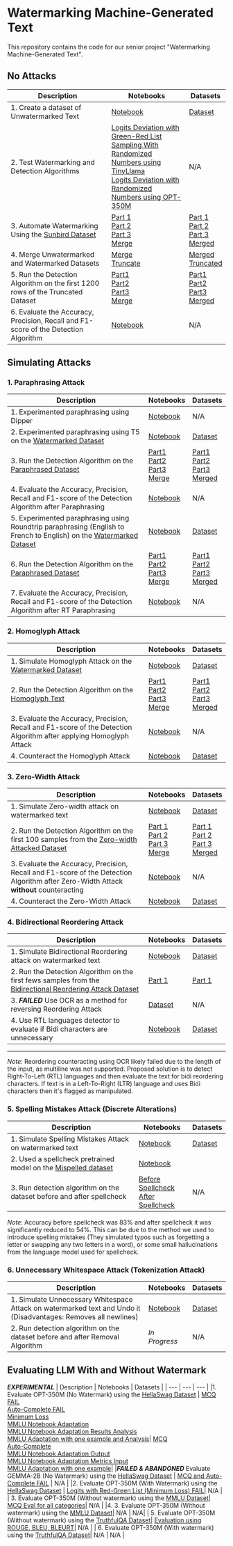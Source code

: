 # Watermarking Machine-Generated Text
This repository contains the code for our senior project "Watermarking Machine-Generated Text".
<!-- create a table with notebooks and Datasets as header -->

## **No Attacks**
| Description | Notebooks | Datasets |
| --- | --- | --- |
| 1. Create a dataset of Unwatermarked Text | [Notebook](./Notebooks/No%20Attacks/Automated%20Watermarking%20and%20Detection/Unwatermarked/create-unwatermarked-dataset.ipynb) | [Dataset](./Datasets/No%20Attacks/Unwatermarking/generated_texts.csv) |
| 2. Test Watermarking and Detection Algorithms| [Logits Deviation with Green-Red List](./Notebooks/No%20Attacks/Manual%20Watermarking%20and%20Detection/logits-deviation-with-green-red-list-v1-FAIL.ipynb) <br>  [Sampling With Randomized Numbers using TinyLlama](./Notebooks/No%20Attacks/Manual%20Watermarking%20and%20Detection/sampling-with-randomized-numbers-TinyLlama.ipynb) <br>  [Logits Deviation with Randomized Numbers using OPT-350M](./Notebooks/No%20Attacks/Manual%20Watermarking%20and%20Detection/sampling-with-randomized-opt-350m.ipynb) | N/A |
| 3. Automate Watermarking Using the [Sunbird Dataset](https://www.kaggle.com/datasets/mekaneeky/sunbird-english-prompts)   |  [Part 1](./Notebooks/No%20Attacks/Automated%20Watermarking%20and%20Detection/Watermarking/create-watermarked-dataset-part-1.ipynb) <br>  [Part 2](./Notebooks/No%20Attacks/Automated%20Watermarking%20and%20Detection/Watermarking/create-watermarked-dataset-part-2.ipynb) <br>  [Part 3](./Notebooks/No%20Attacks/Automated%20Watermarking%20and%20Detection/Watermarking/create-watermarked-dataset-part-3.ipynb) <br>  [Merge](./Notebooks/No%20Attacks/Automated%20Watermarking%20and%20Detection/Merge%20Datasets/create-merged-watermarked-text-dataset.ipynb)| [Part 1](./Datasets/No%20Attacks/Watermarking/watermarked-texts-part-1.csv) <br> [Part 2](./Datasets/No%20Attacks/Watermarking/watermarked-texts-part-2.csv) <br> [Part 3](./Datasets/No%20Attacks/Watermarking/watermarked-texts-part-3.csv) <br> [Merged](./Datasets/No%20Attacks/Merged/merged-watermarked-and-unwatermarked-text.csv) |
| 4. Merge Unwatermarked and Watermarked Datasets | [Merge](./Notebooks/No%20Attacks/Automated%20Watermarking%20and%20Detection/Merge%20Datasets/create-merged-watermarked-and-unwatermarked-dataset.ipynb) <br> [Truncate](./Notebooks/No%20Attacks/Automated%20Watermarking%20and%20Detection/Merge%20Datasets/create-truncated-watermarked-and-unwatermarked-dataset.ipynb) | [Merged](./Datasets/No%20Attacks/Merged/merged-watermarked-and-unwatermarked-text.csv) <br> [Truncated](./Datasets/No%20Attacks/Merged/truncated-watermarked-and-unwatermarked-text.csv) |
| 5. Run the Detection Algorithm on the first 1200 rows of the Truncated Dataset | [Part1](./Notebooks/No%20Attacks/Automated%20Watermarking%20and%20Detection/Detection/create-pvalue-scores-dataset-part-1.ipynb) <br> [Part2](./Notebooks/No%20Attacks/Automated%20Watermarking%20and%20Detection/Detection/create-pvalue-scores-dataset-part-2.ipynb) <br> [Part3](./Notebooks/No%20Attacks/Automated%20Watermarking%20and%20Detection/Detection/create-pvalue-scores-dataset-part-3.ipynb) <br> [Merge](./Notebooks/No%20Attacks/Automated%20Watermarking%20and%20Detection/Merge%20Datasets/create-merged-pvalue-scores-dataset.ipynb)| [Part1](./Datasets/No%20Attacks/Detection/p-value-label-part-1.csv) <br> [Part2](./Datasets/No%20Attacks/Detection/p-value-label-part-2.csv) <br> [Part3](./Datasets/No%20Attacks/Detection/p-value-label-part-3.csv) <br> [Merged](./Datasets/No%20Attacks/Merged/merged-p-value-label.csv) |
| 6. Evaluate the Accuracy, Precision, Recall and F1-score  of the Detection Algorithm | [Notebook](./Notebooks/No%20Attacks/Automated%20Watermarking%20and%20Detection/Detection/evaluate-the-detection-algorithm.ipynb) | N/A |

## **Simulating Attacks**
### **1. Paraphrasing Attack**
| Description | Notebooks | Datasets |
| --- | --- | --- |
|1. Experimented paraphrasing using Dipper | [Notebook](./Notebooks/Attacks/Paraphrasing%20Attack/Dipper/Dipper%20-%20v1.ipynb) | N/A |
|2. Experimented paraphrasing using T5 on the [Watermarked Dataset](./Datasets/No%20Attacks/Merged/truncated-watermarked-and-unwatermarked-text.csv)| [Notebook](./Notebooks/Attacks/Paraphrasing%20Attack/T5/t5-generated-text-and-paraphrased-only.ipynb) | [Dataset](./Datasets/Attacks/Paraphrasing%20attack/paraphased-text.csv) |
|3. Run the Detection Algorithm on the [Paraphrased Dataset](./Datasets/Attacks/Paraphrasing%20attack/paraphased-text.csv) | [Part1](./Notebooks/Attacks/Paraphrasing%20Attack/Detection/detection-paraphrased-part-1.ipynb) <br> [Part2](./Notebooks/Attacks/Paraphrasing%20Attack/Detection/detection-paraphrased-part2.ipynb) <br> [Part3](./Notebooks/Attacks/Paraphrasing%20Attack/Detection/detection-paraphrased-part3.ipynb) <br> [Merge](./Notebooks/Attacks/Paraphrasing%20Attack/Detection/merge-detection-paraphrased.ipynb)| [Part1](./Datasets/Attacks/Paraphrasing%20attack/Detection/paraphrasing_test_results-part%201.csv) <br> [Part2](./Datasets/Attacks/Paraphrasing%20attack/Detection/paraphrasing_test_results-part%202.csv) <br> [Part3](./Datasets/Attacks/Paraphrasing%20attack/Detection/paraphrasing_test_results-part3.csv) <br> [Merged](./Datasets/Attacks/Paraphrasing%20attack/Detection/merged-data-paraphrasing-detection.csv) |
|4. Evaluate the Accuracy, Precision, Recall and F1-score  of the Detection Algorithm after Paraphrasing| [Notebook](./Notebooks/Attacks/Paraphrasing%20Attack/Detection/evaluate-model-after-paraphrasing.ipynb) | N/A |
|5. Experimented paraphrasing using Roundtrip paraphrasing (English to French to English) on the [Watermarked Dataset](./Datasets/No%20Attacks/Merged/truncated-watermarked-and-unwatermarked-text.csv)| [Notebook](./Notebooks/Attacks/Paraphrasing%20Attack/RT%20paraphrasing/roundtrip.ipynb) | [Dataset](./Datasets/Attacks/Paraphrasing%20attack/RT%20paraphrasing/paraphrased_data_fr.csv) |
|6. Run the Detection Algorithm on the [Paraphrased Dataset](./Datasets/Attacks/Paraphrasing%20attack/paraphased-text.csv) | [Part1](./Notebooks/Attacks/Paraphrasing%20Attack/RT%20paraphrasing/Detection/rt-detection-part-1.ipynb) <br> [Part2](./Notebooks/Attacks/Paraphrasing%20Attack/RT%20paraphrasing/Detection/rt-detection-part-2.ipynb) <br> [Part3](.) <br> [Merge](./Notebooks/Attacks/Paraphrasing%20Attack/RT%20paraphrasing/Detection/merge-detection-rt-paraphrased.ipynb)| [Part1](./Datasets/Attacks/Paraphrasing%20attack/RT%20paraphrasing/Detection/paraphrasing_test_results_part1.csv) <br> [Part2](./Datasets/Attacks/Paraphrasing%20attack/RT%20paraphrasing/Detection/paraphrasing_test_results_part2.csv) <br> [Part3](./Datasets/Attacks/Paraphrasing%20attack/RT%20paraphrasing/Detection/paraphrasing_test_results_part3.csv) <br> [Merged](./Datasets/Attacks/Paraphrasing%20attack/RT%20paraphrasing/Detection/detection_merged_data.csv) |
|7. Evaluate the Accuracy, Precision, Recall and F1-score  of the Detection Algorithm after RT Paraphrasing| [Notebook](./Notebooks/Attacks/Paraphrasing%20Attack/RT%20paraphrasing/Detection/evaluate-model-after-rt-paraphrasing.ipynb) | N/A |

### **2. Homoglyph Attack**
| Description | Notebooks | Datasets |
| --- | --- | --- |
| 1. Simulate Homoglyph Attack on the [Watermarked Dataset](./Datasets/No%20Attacks/Merged/truncated-watermarked-and-unwatermarked-text.csv)| [Notebook](./Notebooks/Attacks/Homoglyph%20Attack/homoglyph-attack-v1-2.ipynb) | [Dataset](./Datasets/Attacks/Homoglyph%20Attack/homoglyph_data_v2.csv) |
| 2. Run the Detection Algorithm on the [Homoglyph Text](./Datasets/Attacks/Homoglyph%20Attack/homoglyph_data.csv) | [Part1](./Notebooks/Attacks/Homoglyph%20Attack/Detection/detection-homoglyph-part1.ipynb) <br> [Part2](./Notebooks/Attacks/Homoglyph%20Attack/Detection/detection-homoglyph-part2.ipynb) <br> [Part3](./Notebooks/Attacks/Homoglyph%20Attack/Detection/detection-homoglyph-part3.ipynb) <br> [Merge](./Notebooks/Attacks/Homoglyph%20Attack/Detection/merge-homoglyph-detection.ipynb)| [Part1](./Datasets/Attacks/Homoglyph%20Attack/Detection/homoglyph_test_results_part1.csv) <br> [Part2](./Datasets/Attacks/Homoglyph%20Attack/Detection/homogylph_test_results_part2.csv) <br> [Part3](./Datasets/Attacks/Homoglyph%20Attack/Detection/homoglyph_test_results_part3.csv) <br> [Merged](./Datasets/Attacks/Homoglyph%20Attack/Detection/merged_homoglyph_datasets.csv) |
| 3. Evaluate the Accuracy, Precision, Recall and F1-score  of the Detection Algorithm after applying Homoglyph Attack| [Notebook](./Notebooks/Attacks/Homoglyph%20Attack/Detection/evaluate-homoglyph.ipynb) | N/A |
| 4. Counteract the Homoglyph Attack | [Notebook](./Notebooks/Attacks/Homoglyph%20Attack/homoglyph-attack-and-counteracting-v2.ipynb) | [Dataset](./Datasets/Attacks/Homoglyph%20Attack/normalized_data.csv)|

### **3. Zero-Width Attack**
| Description | Notebooks | Datasets |
| --- | --- | --- |
| 1. Simulate Zero-width attack on watermarked text | [Notebook](./Notebooks/Attacks/Zero%20Width%20Attack/Simulate%20Attack/zero-width-attack.ipynb)| [Dataset](./Datasets/Attacks/Zero%20Width%20Attack/Simulate%20Attack/zero-width-attacked-text.csv)|
| 2. Run the Detection Algorithm on the first 100 samples from the [Zero-width Attacked Dataset](./Datasets/Attacks/Zero%20Width%20Attack/Simulate%20Attack/zero-width-attacked-text.csv)| [Part 1](./Notebooks/Attacks/Zero%20Width%20Attack/Detection/create-pvalue-scores-dataset-zero-width-part-1.ipynb) <br> [Part 2](./Notebooks/Attacks/Zero%20Width%20Attack/Detection/create-pvalue-scores-dataset-zero-width-part-2.ipynb) <br> [Part 3](./Notebooks/Attacks/Zero%20Width%20Attack/Detection/create-pvalue-scores-dataset-zero-width-part-3.ipynb) <br> [Merge](./Notebooks/Attacks/Zero%20Width%20Attack/Merge%20Datasets/create-merged-pvalue-scores-zero-width-dataset.ipynb) | [Part 1](./Datasets/Attacks/Zero%20Width%20attack/Detection/p-value-label-part-1.csv) <br> [Part 2](./Datasets/Attacks/Zero%20Width%20attack/Detection/p-value-label-part-2.csv) <br> [Part 3](./Datasets/Attacks/Zero%20Width%20attack/Detection/p-value-label-part-3.csv) <br> [Merged](./Datasets/Attacks/Zero%20Width%20attack/Merge%20Datasets/p-values%20zero-width%20attack.csv) |
| 3. Evaluate the Accuracy, Precision, Recall and F1-score  of the Detection Algorithm after Zero-Width Attack **without** counteracting | [Notebook](./Notebooks/Attacks/Zero%20Width%20Attack/Detection/evaluate-the-detection-algorithm-zero-width-no-counteracting.ipynb) | N/A |
| 4. Counteract the Zero-Width Attack | [Notebook](./Notebooks/Attacks/Zero%20Width%20Attack/Counteract%20Attack/counteract-zwc-v1-0.ipynb) | [Dataset](./Datasets/Attacks/Zero%20Width%20attack/Counteract%20Attack/recovered_ZW_data.csv) |

### **4. Bidirectional Reordering Attack**
| Description | Notebooks | Datasets |
| --- | --- | --- |
| 1. Simulate Bidirectional Reordering attack on watermarked text | [Notebook](./Notebooks/Attacks/Bidirectional%20Reordering%20Attack/bidi-attack.ipynb)| [Dataset](./Datasets/Attacks/Bidirectional%20Reordering%20Attack/bidi_reordered_attacked.csv)|
| 2. Run the Detection Algorithm on the first fews samples from the [Bidirectional Reordering Attack Dataset](./Datasets/Attacks/Bidirectional%20Reordering%20Attack/bidi_reordered_attacked.csv)| [Part 1](./Notebooks/Attacks/Bidirectional%20Reordering%20Attack/detection-opt-350m-reordering-taher.ipynb)| [Part 1](./Datasets/Attacks/Bidirectional%20Reordering%20Attack/permutation_test_results_bidi.csv)|
| 3. ***FAILED*** Use OCR as a method for reversing Reordering Attack | [Dataset](./Notebooks/Attacks/Bidirectional%20Reordering%20Attack/bidi-counteract-fail-v1.ipynb)| N/A |
| 4. Use RTL languages detector to evaluate if Bidi characters are unnecessary| [Notebook](./Notebooks/Attacks/Bidirectional%20Reordering%20Attack/bidi-counteract-detect-rtl-v1.ipynb) | [Dataset](./Datasets/Attacks/Bidirectional%20Reordering%20Attack/bidi_analysis_results.csv)|
---

 *Note*: Reordering counteracting using OCR likely failed due to the length of the input, as multiline was not supported. Proposed solution is to detect Right-To-Left (RTL) languages and then evaluate the text for bidi reordering characters. If text is in a Left-To-Right (LTR) language and uses Bidi characters then it's flagged as manipulated.

### **5. Spelling Mistakes Attack (Discrete Alterations)**
| Description | Notebooks | Datasets |
| --- | --- | --- |
| 1. Simulate Spelling Mistakes Attack on watermarked text| [Notebook](./Notebooks/Attacks/Spelling%20Mistakes%20Attack/spelling-mistakes.ipynb) | [Dataset](./Datasets/Attacks/Spelling%20Mistakes%20Attack/mispelled_text.csv)|
|2. Used a spellcheck pretrained model on the [Mispelled dataset](./Datasets/Attacks/Spelling%20Mistakes%20Attack/mispelled_text.csv) | [Notebook](./Notebooks/Attacks/Spelling%20Mistakes%20Attack/spellcheck-v1.ipynb)|
|3. Run detection algorithm on the dataset before and after spellcheck | [Before Spellcheck](./Notebooks/Attacks/Spelling%20Mistakes%20Attack/detection-opt-350m-with-spelling-mistakes-v1.ipynb) <br> [After Spellcheck](./Notebooks/Attacks/Spelling%20Mistakes%20Attack/detection-opt-350m-after-spell-check-v1.ipynb) | N/A |

*Note*: Accuracy before spellcheck was 83% and after spellcheck it was significantly reduced to 54%. This can be due to the method we used to introduce spelling mistakes (They simulated typos such as forgetting a letter or swapping any two letters in a word), or some small hallucinations from the language model used for spellcheck.

### **6. Unnecessary Whitespace Attack (Tokenization Attack)**
| Description | Notebooks | Datasets |
| --- | --- | --- |
| 1. Simulate Unnecessary Whitespace Attack  on watermarked text and Undo it (Disadvantages: Removes all newlines) | [Notebook](./Notebooks/Attacks/Unnecessary%20Whitespace%20Attack/unnecessary-whitespace-v2.ipynb) | [Dataset](./Datasets/Attacks/Unnecessary%20Whitespace%20Attack/modified_and_cleaned_text_v2.csv) |
| 2. Run detection algorithm on the dataset before and after Removal Algorithm | *In Progress* | N/A |

## **Evaluating LLM With and Without Watermark**
***EXPERIMENTAL***
| Description | Notebooks | Datasets |
| --- | --- | --- |
|1. Evaluate OPT-350M (No Watermark) using the [HellaSwag Dataset](https://www.github.com/rowanz/hellaswag) | [MCQ FAIL](./Notebooks/No%20Attacks/Evaluation/Automated%20Evaluation/opt-350m-mcq-hellaswag-v1.ipynb) <br> [Auto-Complete FAIL](./Notebooks/No%20Attacks/Evaluation/Automated%20Evaluation/opt-350m-autocomplete-hellaswag-v1.ipynb)<br>[Minimum Loss](./Notebooks/No%20Attacks/Evaluation/Automated%20Evaluation/hellaswag-eval-loss-v1.ipynb)<br> [MMLU Notebook Adaptation](./Notebooks/No%20Attacks/Evaluation/Automated%20Evaluation/hellaswag-eval-maxnewtoken1-v2.ipynb) <br> [MMLU Notebook Adaptation Results Analysis](./Notebooks/No%20Attacks/Evaluation/Automated%20Evaluation/hellaswag-eval-maxnewtoken1-v2-analysis-v1.ipynb) <br> [MMLU Adaptation with one example and Analysis](./Notebooks/No%20Attacks/Evaluation/Automated%20Evaluation/hellaswag-eval-maxnewtoken1-v3-one-example-analysis.ipynb)| [MCQ](./Datasets/No%20Attacks/Evaluation/Automated%20Evaluation/opt_few_shot_results_mcq.csv) <br> [Auto-Complete](./Datasets/No%20Attacks/Evaluation/Automated%20Evaluation/opt_few_shot_results_autocomplete.csv) <br> [MMLU Notebook Adaptation Output](./Datasets/No%20Attacks/Evaluation/Automated%20Evaluation/evaluation_OPT_350mb.csv)<br> [MMLU Notebook Adaptation Metrics Input](./Datasets/No%20Attacks/Evaluation/Automated%20Evaluation/run_results_OPT_350mb.csv)<br>[MMLU Adaptation with one example](./Datasets/No%20Attacks/Evaluation/Automated%20Evaluation/evaluation_OPT_350mb-one-example.csv)|
|***FAILED & ABANDONED*** Evaluate GEMMA-2B (No Watermark) using the [HellaSwag Dataset](https://www.github.com/rowanz/hellaswag) | [MCQ and Auto-Complete FAIL](./Notebooks/No%20Attacks/Evaluation/Automated%20Evaluation/gemma-mcq-and-autocomplete-v1-FAIL.ipynb) | N/A |
|2. Evaluate OPT-350M (With Watermark) using the [HellaSwag Dataset](https://www.github.com/rowanz/hellaswag) | [Logits with Red-Green List (Minimum Loss) FAIL](./Notebooks/No%20Attacks/Evaluation/Automated%20Evaluation/opt350m-evaluating-a-watermark-for-llm-fail-v1.ipynb)| N/A |
| 3. Evaluate OPT-350M (Without watermark) using the [MMLU Dataset](https://github.com/hendrycks/test)| [MCQ Eval for all categories](./Notebooks/No%20Attacks/Evaluation/Automated%20Evaluation/mmlu-opt-350m-eval-without-watermark-v1.ipynb)| N/A |
|4. 3. Evaluate OPT-350M (Without watermark) using the [MMLU Dataset](https://github.com/hendrycks/test)| N/A | N/A|
| 5. Evaluate OPT-350M (Without watermark) using the [TruthfulQA Dataset](https://github.com/sylinrl/TruthfulQA)| [Evaluation using ROUGE, BLEU, BLEURT](./Notebooks/No%20Attacks/Evaluation/Automated%20Evaluation/truthfulqa-opt-350m-eval-without-watermark-v1.ipynb)| N/A |
| 6. Evaluate OPT-350M (With watermark) using the [TruthfulQA Dataset](https://github.com/sylinrl/TruthfulQA)| N/A | N/A |
